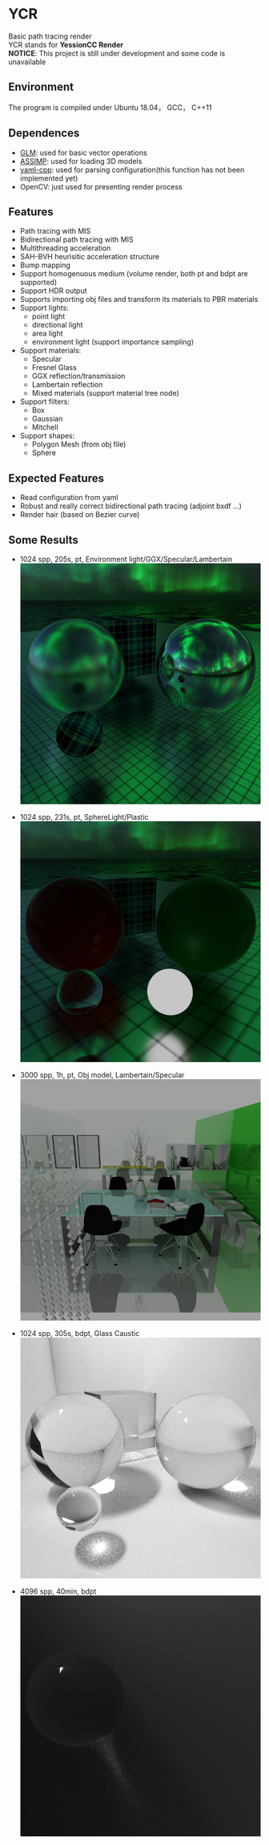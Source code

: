 # YCR
Basic path tracing render\
YCR stands for **YessionCC Render**\
**NOTICE**: This project is still under development and some code is unavailable

## Environment
The program is compiled under Ubuntu 18.04， GCC， C++11

## Dependences
- [GLM](https://github.com/g-truc/glm): used for basic vector operations
- [ASSIMP](https://www.assimp.org/): used for loading 3D models
- [yaml-cpp](https://github.com/jbeder/yaml-cpp): used for parsing configuration(this function has not been implemented yet)
- OpenCV: just used for presenting render process

## Features
- Path tracing with MIS
- Bidirectional path tracing with MIS
- Multithreading acceleration
- SAH-BVH heurisitic acceleration structure
- Bump mapping
- Support homogenuous medium (volume render, both pt and bdpt are supported)
- Support HDR output
- Supports importing obj files and transform its materials to PBR materials
- Support lights:
  - point light
  - directional light
  - area light
  - environment light (support importance sampling)
- Support materials: 
  - Specular
  - Fresnel Glass
  - GGX reflection/transmission
  - Lambertain reflection
  - Mixed materials (support material tree node)
- Support filters:
  - Box
  - Gaussian
  - Mitchell
- Support shapes:
  - Polygon Mesh (from obj file)
  - Sphere

## Expected Features
- Read configuration from yaml
- Robust and really correct bidirectional path tracing (adjoint bxdf ...)
- Render hair (based on Bezier curve)

## Some Results
- 1024 spp, 205s, pt, Environment light/GGX/Specular/Lambertain
![Ball](/present/ball.jpg "Ball")

- 1024 spp, 231s, pt, SphereLight/Plastic
![Scene](/present/scene.jpg "Scene")

- 3000 spp, 1h, pt, Obj model, Lambertain/Specular
![Casa](/present/casa.jpg "Casa")

- 1024 spp, 305s, bdpt, Glass Caustic
![bdpt_glass](/present/res_bdpt1024.jpg "bdpt_glass")

- 4096 spp, 40min, bdpt
![fogbdpt](/present/fogbdpt.jpg "fogbdpt")